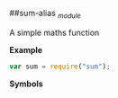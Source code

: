 <a name="module_sum-alias"></a>
##sum-alias <sub>*module*</sub>

A simple maths function

  
**Example**  
```js
var sum = require("sum");
```
**Symbols**  

